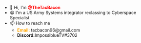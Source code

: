 - 👋 Hi, I’m <strong style="color:red"> @TheTacBacon </strong>
- 😁 I'm a US Army Systems integrator reclassing to Cyberspace Specialist
- 📫 How to reach me 
  <ul>
    <li> <strong style="color:orange">Email: </strong> tacbacon96@gmail.com</li>
    <li> <strong>Discord:</strong>ImpossiblueTV#3702</li>
   </ul>

<!---
TheTacBacon/TheTacBacon is a ✨ special ✨ repository because its `README.md` (this file) appears on your GitHub profile.
You can click the Preview link to take a look at your changes.
--->
